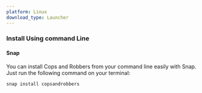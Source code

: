 ```yaml
---
platform: Linux
download_type: Launcher
---
```

### Install Using command Line

#### Snap
You can install Cops and Robbers from your command line easily with Snap.
Just run the following command on your terminal:

```
snap install copsandrobbers
```
